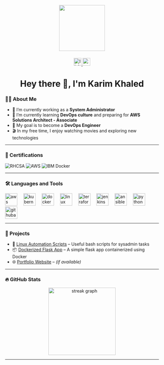 <div align="center">
  <img height="150" src="https://media4.giphy.com/media/v1.Y2lkPTc5MGI3NjExOG1pY2RsbWp1ZmV6amIwdTRmZnduZXhrZjQ5N3R3cW5mYm1oZ3NpbCZlcD12MV9pbnRlcm5hbF9naWZfYnlfaWQmY3Q9Zw/12W5Sg2koWYnwA/giphy.gif" />
</div>

###

<div align="center">
  <a href="https://www.linkedin.com/in/karim-khaled-ahmed-a9993a360" target="_blank">
    <img src="https://img.shields.io/static/v1?message=LinkedIn&logo=linkedin&label=&color=0077B5&logoColor=white&labelColor=&style=for-the-badge" height="25" alt="linkedin logo" />
  </a>
  <a href="mailto:karimkhaled345444@gmail.com" target="_blank">
    <img src="https://img.shields.io/static/v1?message=Gmail&logo=gmail&label=&color=D14836&logoColor=white&labelColor=&style=for-the-badge" height="25" alt="gmail logo" />
  </a>
</div>

###

<h1 align="center">Hey there 👋, I'm Karim Khaled</h1>

###

### 👨‍💻 About Me

- 🔭 I’m currently working as a **System Administrator**  
- 🌱 I’m currently learning **DevOps culture** and preparing for **AWS Solutions Architect - Associate**  
- 🎯 My goal is to become a **DevOps Engineer**  
- 🎬 In my free time, I enjoy watching movies and exploring new technologies  

---

### 🏅 Certifications

![RHCSA](https://img.shields.io/badge/RHCSA-Certified-red?style=for-the-badge&logo=redhat)
![AWS](https://img.shields.io/badge/AWS_Solutions_Architect_Associate-In_Progress-orange?style=for-the-badge&logo=amazonaws)
![IBM Docker](https://img.shields.io/badge/Docker%20Essentials-IBM-blue?style=for-the-badge&logo=docker)

---

### 🛠 Languages and Tools

<div align="left">
  <img src="https://cdn.jsdelivr.net/gh/devicons/devicon/icons/amazonwebservices/amazonwebservices-line-wordmark.svg" height="40" alt="aws logo" />
  <img width="12" />
  <img src="https://cdn.jsdelivr.net/gh/devicons/devicon/icons/kubernetes/kubernetes-plain.svg" height="40" alt="kubernetes logo" />
  <img width="12" />
  <img src="https://cdn.jsdelivr.net/gh/devicons/devicon/icons/docker/docker-plain-wordmark.svg" height="40" alt="docker logo" />
  <img width="12" />
  <img src="https://cdn.jsdelivr.net/gh/devicons/devicon/icons/linux/linux-original.svg" height="40" alt="linux logo" />
  <img width="12" />
  <img src="https://cdn.jsdelivr.net/gh/devicons/devicon/icons/terraform/terraform-original.svg" height="40" alt="terraform logo" />
  <img width="12" />
  <img src="https://skillicons.dev/icons?i=jenkins" height="40" alt="jenkins logo" />
  <img width="12" />
  <img src="https://cdn.jsdelivr.net/gh/devicons/devicon/icons/ansible/ansible-original.svg" height="40" alt="ansible logo" />
  <img width="12" />
  <img src="https://cdn.jsdelivr.net/gh/devicons/devicon/icons/python/python-original.svg" height="40" alt="python logo" />
  <img width="12" />
  <img src="https://skillicons.dev/icons?i=githubactions" height="40" alt="githubactions logo" />
</div>

---

### 🚀 Projects

- 🔧 [Linux Automation Scripts](https://github.com/karim664/linux-scripts) – Useful bash scripts for sysadmin tasks  
- 📦 [Dockerized Flask App](https://github.com/karim664/docker-flask-app) – A simple flask app containerized using Docker  
- 🌐 [Portfolio Website](https://karim664.github.io) – *(if available)*  

---

### 🔥 GitHub Stats

<div align="center">
  <img src="https://streak-stats.demolab.com?user=karim664&locale=en&mode=daily&theme=dark&hide_border=false&border_radius=5&order=3" height="220" alt="streak graph" />
</div>

---

<!--
System Administrator | DevOps Engineer | Linux | Docker | Ansible | Jenkins | AWS | RHCSA | Terraform | GitHub Actions | Python | Bash | DevOps Culture | AWS SAA
-->
